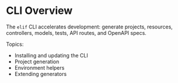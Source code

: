 # CLI Overview

The `elif` CLI accelerates development: generate projects, resources, controllers, models, tests, API routes, and OpenAPI specs.

Topics:
- Installing and updating the CLI
- Project generation
- Environment helpers
- Extending generators

